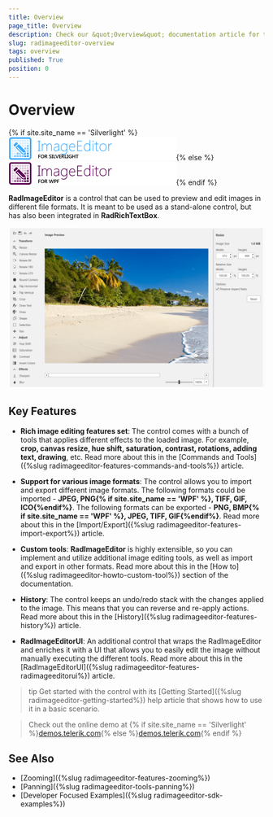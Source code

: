 ```yaml
---
title: Overview
page_title: Overview
description: Check our &quot;Overview&quot; documentation article for the RadImageEditor WPF control.
slug: radimageeditor-overview
tags: overview
published: True
position: 0
---
```


# Overview


{% if site.site_name == 'Silverlight' %}![](images/RadImageEditor_Overview_sl.png){% else %}![](images/RadImageEditor_Overview_wpf.png){% endif %}

__RadImageEditor__ is a control that can be used to preview and edit images in different file formats. It is meant to be used as a stand-alone control, but has also been integrated in __RadRichTextBox__.         

![](images/radimageeditor-overview-1.png)

## Key Features

* __Rich image editing features set__: The control comes with a bunch of tools that applies different effects to the loaded image. For example, __crop, canvas resize, hue shift, saturation, contrast, rotations, adding text, drawing__, etc. Read more about this in the [Commands and Tools]({%slug radimageeditor-features-commands-and-tools%}) article.

* __Support for various image formats__: The control allows you to import and export different image formats. The following formats could be imported - __JPEG, PNG{% if site.site_name == 'WPF' %}, TIFF, GIF, ICO{%endif%}__. The following formats can be exported - __PNG, BMP{% if site.site_name == 'WPF' %}, JPEG, TIFF, GIF{%endif%}__. Read more about this in the [Import/Export]({%slug radimageeditor-features-import-export%}) article.

* __Custom tools__: __RadImageEditor__ is highly extensible, so you can implement and utilize additional image editing tools, as well as import and export in other formats. Read more about this in the [How to]({%slug radimageeditor-howto-custom-tool%}) section of the documentation.

* __History__: The control keeps an undo/redo stack with the changes applied to the image. This means that you can reverse and re-apply actions. Read more about this in the [History]({%slug radimageeditor-features-history%}) article.

* __RadImageEditorUI__: An additional control that wraps the RadImageEditor and enriches it with a UI that allows you to easily edit the image without manually executing the different tools. Read more about this in the [RadImageEditorUI]({%slug radimageeditor-features-radimageeditorui%}) article.

>tip Get started with the control with its [Getting Started]({%slug radimageeditor-getting-started%}) help article that shows how to use it in a basic scenario.

> Check out the online demo at {% if site.site_name == 'Silverlight' %}[demos.telerik.com](https://demos.telerik.com/silverlight/#ImageEditor/FirstLook){% else %}[demos.telerik.com](https://demos.telerik.com/wpf/){% endif %}

## See Also   
 * [Zooming]({%slug radimageeditor-features-zooming%})
 * [Panning]({%slug radimageeditor-tools-panning%})
 * [Developer Focused Examples]({%slug radimageeditor-sdk-examples%})

